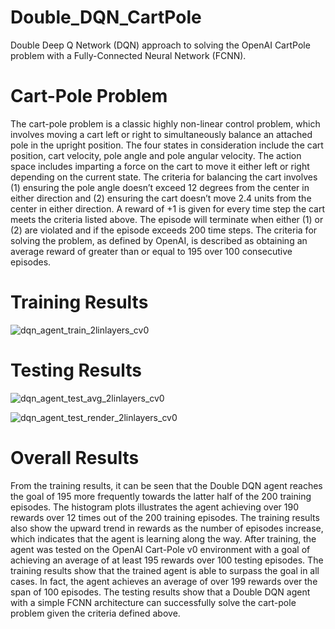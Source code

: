# Double_DQN_CartPole
Double Deep Q Network (DQN) approach to solving the OpenAI CartPole problem with a Fully-Connected Neural Network (FCNN).

# Cart-Pole Problem
The cart-pole problem is a classic highly non-linear control problem, which involves moving a cart left or right to simultaneously balance an attached pole in the upright position.  The four states in consideration include the cart position, cart velocity, pole angle and pole angular velocity.  The action space includes imparting a force on the cart to move it either left or right depending on the current state.  The criteria for balancing the cart involves (1) ensuring the pole angle doesn’t exceed 12 degrees from the center in either direction and (2) ensuring the cart doesn’t move 2.4 units from the center in either direction.  A reward of +1 is given for every time step the cart meets the criteria listed above.  The episode will terminate when either (1) or (2) are violated and if the episode exceeds 200 time steps.  The criteria for solving the problem, as defined by OpenAI, is described as obtaining an average reward of greater than or equal to 195 over 100 consecutive episodes.

# Training Results
![dqn_agent_train_2linlayers_cv0](https://user-images.githubusercontent.com/101025359/156903673-ae9df6de-fff2-4f3d-8d10-e6c0466182ae.png)

# Testing Results
![dqn_agent_test_avg_2linlayers_cv0](https://user-images.githubusercontent.com/101025359/156903678-a007f111-c144-4061-a86a-1d6e2325f28c.png)

![dqn_agent_test_render_2linlayers_cv0](https://user-images.githubusercontent.com/101025359/156903670-7bf00108-2360-4f28-987c-7ee9ab511620.gif)

# Overall Results
From the training results, it can be seen that the Double DQN agent reaches the goal of 195 more frequently towards the latter half of the 200 training episodes.  The histogram plots illustrates the agent achieving over 190 rewards over 12 times out of the 200 training episodes.  The training results also show the upward trend in rewards as the number of episodes increase, which indicates that the agent is learning along the way.  After training, the agent was tested on the OpenAI Cart-Pole v0 environment with a goal of achieving an average of at least 195 rewards over 100 testing episodes.  The training results show that the trained agent is able to surpass the goal in all cases.  In fact, the agent achieves an average of over 199 rewards over the span of 100 episodes.  The testing results show that a Double DQN agent with a simple FCNN architecture can successfully solve the cart-pole problem given the criteria defined above.

